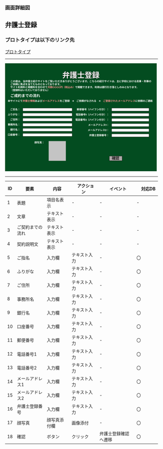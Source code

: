 ### 画面詳細図
## 弁護士登録
### プロトタイプは以下のリンク先
[プロトタイプ](https://www.figma.com/file/EC6HJax9FH50cwnpwUmhDG/Untitled?node-id=10%3A16)
*****
<img src="../attreg.png" width="500">

*****

| ID | 要素 | 内容　|　アクション　|　イベント　|　対応DB　|
|----|------|------|-------------|-----------|---------|
|1   |表題|項目名表示|-       |-         |-         |
|2   |文章|テキスト表示|-|-         |-         |
|3   |ご契約までの流れ|テキスト表示|-|-|-|
|4   |契約説明文|テキスト表示|-|-|-|
|5   |ご指名|入力欄|テキスト入力|-|〇|
|6   |ふりがな|入力欄|テキスト入力|-|〇|
|7   |ご住所|入力欄|テキスト入力|-|〇|
|8   |事務所名|入力欄|テキスト入力|-|〇|
|9   |銀行名|入力欄|テキスト入力|-|〇|
|10  |口座番号|入力欄|テキスト入力|-|〇|
|11  |郵便番号|入力欄|テキスト入力|-|〇|
|12  |電話番号1|入力欄|テキスト入力|-|〇|
|13  |電話番号2|入力欄|テキスト入力|-|〇|
|14  |メールアドレス1|入力欄|テキスト入力|-|〇|
|15  |メールアドレス2|入力欄|テキスト入力|-|〇|
|16  |弁護士登録番号|入力欄|テキスト入力|-|〇|
|17  |顔写真|顔写真添付欄|画像添付|-|〇|
|18  |確認|ボタン|クリック|弁護士登録確認へ遷移|〇|

